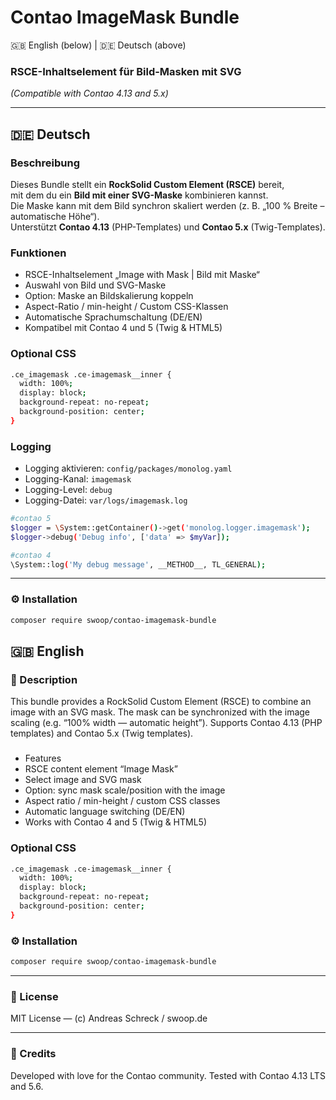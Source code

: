 # Contao ImageMask Bundle
🇬🇧 English (below) | 🇩🇪 Deutsch (above)


### RSCE-Inhaltselement für Bild-Masken mit SVG
*(Compatible with Contao 4.13 and 5.x)*

---

## 🇩🇪 Deutsch

###  Beschreibung
Dieses Bundle stellt ein **RockSolid Custom Element (RSCE)** bereit,  
mit dem du ein **Bild mit einer SVG-Maske** kombinieren kannst.  
Die Maske kann mit dem Bild synchron skaliert werden (z. B. „100 % Breite – automatische Höhe“).  
Unterstützt **Contao 4.13** (PHP-Templates) und **Contao 5.x** (Twig-Templates).

### Funktionen
* RSCE-Inhaltselement „Image with Mask | Bild mit Maske“
* Auswahl von Bild und SVG-Maske
* Option: Maske an Bildskalierung koppeln
* Aspect-Ratio / min-height / Custom CSS-Klassen
* Automatische Sprachumschaltung (DE/EN)
* Kompatibel mit Contao 4 und 5 (Twig & HTML5)


### Optional CSS
```bash
.ce_imagemask .ce-imagemask__inner {
  width: 100%;
  display: block;
  background-repeat: no-repeat;
  background-position: center;
}
```

### Logging
* Logging aktivieren: `config/packages/monolog.yaml`
* Logging-Kanal: `imagemask`
* Logging-Level: `debug`
* Logging-Datei: `var/logs/imagemask.log`
```bash
#contao 5 
$logger = \System::getContainer()->get('monolog.logger.imagemask');
$logger->debug('Debug info', ['data' => $myVar]);

#contao 4
\System::log('My debug message', __METHOD__, TL_GENERAL);
```


---

### ⚙️ Installation
```bash
composer require swoop/contao-imagemask-bundle
```





## 🇬🇧 English

### 🧩 Description

This bundle provides a RockSolid Custom Element (RSCE) to combine an image with an SVG mask.
The mask can be synchronized with the image scaling (e.g. “100% width — automatic height”).
Supports Contao 4.13 (PHP templates) and Contao 5.x (Twig templates).

###
* Features
* RSCE content element “Image Mask”
* Select image and SVG mask
* Option: sync mask scale/position with the image
* Aspect ratio / min-height / custom CSS classes
* Automatic language switching (DE/EN)
* Works with Contao 4 and 5 (Twig & HTML5)

### Optional CSS
```bash
.ce_imagemask .ce-imagemask__inner {
  width: 100%;
  display: block;
  background-repeat: no-repeat;
  background-position: center;
}
```

### ⚙️ Installation
```bash
composer require swoop/contao-imagemask-bundle
```


---
### 📝 License
MIT License — (c) Andreas Schreck / swoop.de

---
### 🧡 Credits
Developed with love for the Contao community.
Tested with Contao 4.13 LTS and 5.6.